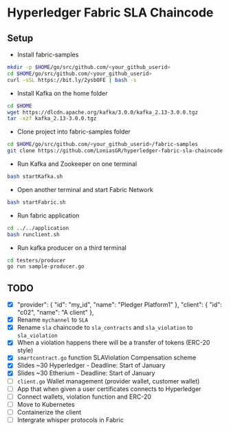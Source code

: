 # Hyperledger Fabric SLA Chaincode

## Setup

* Install fabric-samples

```bash
mkdir -p $HOME/go/src/github.com/<your_github_userid>
cd $HOME/go/src/github.com/<your_github_userid>
curl -sSL https://bit.ly/2ysbOFE | bash -s
```

* Install Kafka on the home folder

```bash
cd $HOME
wget https://dlcdn.apache.org/kafka/3.0.0/kafka_2.13-3.0.0.tgz
tar -xzf kafka_2.13-3.0.0.tgz
```

* Clone project into fabric-samples folder

```bash
cd $HOME/go/src/github.com/<your_github_userid>/fabric-samples 
git clone https://github.com/LoniasGR/hyperledger-fabric-sla-chaincode.git
```

* Run Kafka and Zookeeper on one terminal

```bash
bash startKafka.sh
```

* Open another terminal and start Fabric Network

```bash
bash startFabric.sh
```

* Run fabric application

```bash
cd ../../application
bash runclient.sh
```

* Run kafka producer on a third terminal

```bash
cd testers/producer
go run sample-producer.go
```

## TODO

- [x] "provider": { "id": "my_id", "name": "Pledger Platform1" }, "client": { "id": "c02", "name": "A client" },
- [x] Rename `mychannel` to `SLA`
- [x] Rename `sla` chaincode to `sla_contracts` and `sla_violation` to `sla_violation`
- [x] When a violation happens there will be a transfer of tokens (ERC-20 style)
- [x] `smartcontract.go` function SLAViolation Compensation scheme
- [x] Slides ~30 Hyperledger - Deadline: Start of January
- [x] Slides ~30 Etherium - Deadline: Start of January
- [ ] `client.go` Wallet management (provider wallet, customer wallet)
- [ ] App that when given a user certificates connects to Hyperledger
- [ ] Connect wallets, violation function and ERC-20
- [ ] Move to Kubernetes
- [ ] Containerize the client
- [ ] Intergrate whisper protocols in Fabric
